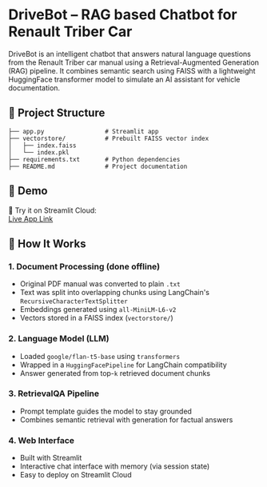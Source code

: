 # DriveBot – RAG based Chatbot for Renault Triber Car

DriveBot is an intelligent chatbot that answers natural language questions from the Renault Triber car manual using a Retrieval-Augmented Generation (RAG) pipeline. It combines semantic search using FAISS with a lightweight HuggingFace transformer model to simulate an AI assistant for vehicle documentation.




## 📁 Project Structure
```
├── app.py                 # Streamlit app
├── vectorstore/           # Prebuilt FAISS vector index
│   ├── index.faiss
│   └── index.pkl
├── requirements.txt       # Python dependencies
├── README.md              # Project documentation
```




## 🚀 Demo

🧪 Try it on Streamlit Cloud:  
[Live App Link]([https://your-streamlit-cloud-url](https://triberdrivebot.streamlit.app/))



## 🔧 How It Works

### 1. Document Processing (done offline)

- Original PDF manual was converted to plain `.txt`
- Text was split into overlapping chunks using LangChain's `RecursiveCharacterTextSplitter`
- Embeddings generated using `all-MiniLM-L6-v2`
- Vectors stored in a FAISS index (`vectorstore/`)

### 2. Language Model (LLM)

- Loaded `google/flan-t5-base` using `transformers`
- Wrapped in a `HuggingFacePipeline` for LangChain compatibility
- Answer generated from top-`k` retrieved document chunks

### 3. RetrievalQA Pipeline

- Prompt template guides the model to stay grounded
- Combines semantic retrieval with generation for factual answers

### 4. Web Interface

- Built with Streamlit
- Interactive chat interface with memory (via session state)
- Easy to deploy on Streamlit Cloud

